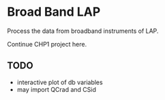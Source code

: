 
# Broad Band LAP

Process the data from broadband instruments of LAP.

Continue CHP1 project here.


## TODO


- interactive plot of db variables
- may import QCrad and CSid
